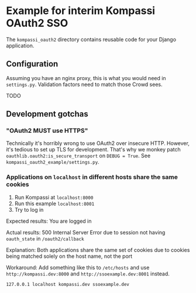 # Example for interim Kompassi OAuth2 SSO

The `kompassi_oauth2` directory contains reusable code for your Django application.

## Configuration

Assuming you have an nginx proxy, this is what you would need in `settings.py`. Validation factors need to match those Crowd sees.

TODO

## Development gotchas

### "OAuth2 MUST use HTTPS"

Technically it's horribly wrong to use OAuth2 over insecure HTTP. However, it's tedious to set up TLS for development. That's why we monkey patch `oauthlib.oauth2:is_secure_transport` on `DEBUG = True`. See `kompassi_oauth2_example/settings.py`.

### Applications on `localhost` in different hosts share the same cookies

1. Run Kompassi at `localhost:8000`
2. Run this example `localhost:8001`
3. Try to log in

Expected results: You are logged in

Actual results: 500 Internal Server Error due to session not having `oauth_state` in `/oauth2/callback`

Explanation: Both applications share the same set of cookies due to cookies being matched solely on the host name, not the port

Workaround: Add something like this to `/etc/hosts` and use `http://kompassi.dev:8000` and `http://ssoexample.dev:8001` instead.

    127.0.0.1 localhost kompassi.dev ssoexample.dev
